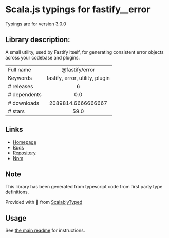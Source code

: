 
# Scala.js typings for fastify__error

Typings are for version 3.0.0

## Library description:
A small utility, used by Fastify itself, for generating consistent error objects across your codebase and plugins.

|                    |                 |
| ------------------ | :-------------: |
| Full name          | @fastify/error |
| Keywords           | fastify, error, utility, plugin |
| # releases         | 6 |
| # dependents       | 0.0 |
| # downloads        | 2089814.6666666667 |
| # stars            | 59.0 |

## Links
- [Homepage](https://github.com/fastify/fastify-error#readme)
- [Bugs](https://github.com/fastify/fastify-error/issues)
- [Repository](https://github.com/fastify/fastify-error)
- [Npm](https://www.npmjs.com/package/%40fastify%2Ferror)
    


## Note
This library has been generated from typescript code from first party type definitions.

Provided with :purple_heart: from [ScalablyTyped](https://github.com/oyvindberg/ScalablyTyped)

## Usage
See [the main readme](../../readme.md) for instructions.


